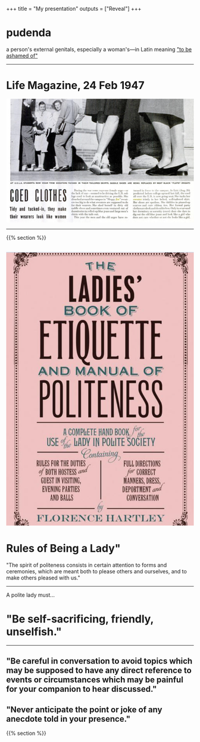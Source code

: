 +++
title = "My presentation"
outputs = ["Reveal"]
+++

# pudenda

a person's external genitals, especially a woman's—in Latin meaning ["to be ashamed of"](https://www.nytimes.com/2020/10/26/us/childbirth-bodies-stigma-incontinence.html)

---
# Life Magazine, 24 Feb 1947

![1960's Life Magazine photo of female coeds in cardigans](./images/life_mag_cardigan.png)

---
{{% section %}}

![Front cover of The Ladies' Book of Etiquette and Manual by Hartley, Florence](./images/Ladies_Book_of_Etiquette.png)
---
# Rules of Being a Lady"

"The spirit of politeness consists in certain attention to forms and ceremonies, which are meant both to please others and ourselves, and to make others pleased with us."

---
A polite lady must...

# "Be self-sacrificing, friendly, unselfish."

---

"Be careful in conversation to avoid topics which may be supposed to have any direct reference to events or circumstances which may be painful for your companion to hear discussed."
---

"Never anticipate the point or joke of any anecdote told in your presence."
---

{{% section %}}